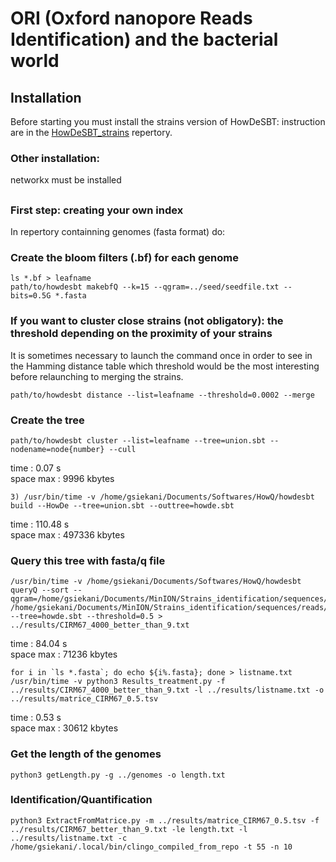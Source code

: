 # ORI (Oxford nanopore Reads Identification) and the bacterial world

## Installation

Before starting you must install the strains version of HowDeSBT: instruction are in the [HowDeSBT_strains](https://github.com/gsiekaniec/ORI/tree/master/HowDeSBT_strains) repertory.

### Other installation:

networkx must be installed

##

### First step: creating your own index

In repertory containning genomes (fasta format) do:

### Create the bloom filters (.bf) for each genome
	
	ls *.bf > leafname
	path/to/howdesbt makebfQ --k=15 --qgram=../seed/seedfile.txt --bits=0.5G *.fasta

### If you want to cluster close strains (not obligatory): the threshold depending on the proximity of your strains

It is sometimes necessary to launch the command once in order to see in the Hamming distance table which threshold would be the most interesting before relaunching to merging the strains.
        
    path/to/howdesbt distance --list=leafname --threshold=0.0002 --merge 

### Create the tree

    path/to/howdesbt cluster --list=leafname --tree=union.sbt --nodename=node{number} --cull
	
time : 0.07 s  
space max : 9996 kbytes  

	3) /usr/bin/time -v /home/gsiekani/Documents/Softwares/HowQ/howdesbt build --HowDe --tree=union.sbt --outtree=howde.sbt

time : 110.48 s  
space max : 497336 kbytes  

### Query this tree with fasta/q file

	/usr/bin/time -v /home/gsiekani/Documents/Softwares/HowQ/howdesbt queryQ --sort --qgram=/home/gsiekani/Documents/MinION/Strains_identification/sequences/TestIndelSeeds/classicSeed.txt /home/gsiekani/Documents/MinION/Strains_identification/sequences/reads/Mixture_test/3CIRM+JIM/CIRM67_4000_better_than_9.fastq --tree=howde.sbt --threshold=0.5 > ../results/CIRM67_4000_better_than_9.txt

time : 84.04 s  
space max : 71236 kbytes 

	for i in `ls *.fasta`; do echo ${i%.fasta}; done > listname.txt
	/usr/bin/time -v python3 Results_treatment.py -f ../results/CIRM67_4000_better_than_9.txt -l ../results/listname.txt -o ../results/matrice_CIRM67_0.5.tsv

time : 0.53 s  
space max : 30612 kbytes 


### Get the length of the genomes

	python3 getLength.py -g ../genomes -o length.txt

### Identification/Quantification

	python3 ExtractFromMatrice.py -m ../results/matrice_CIRM67_0.5.tsv -f ../results/CIRM67_better_than_9.txt -le length.txt -l ../results/listname.txt -c /home/gsiekani/.local/bin/clingo_compiled_from_repo -t 55 -n 10


